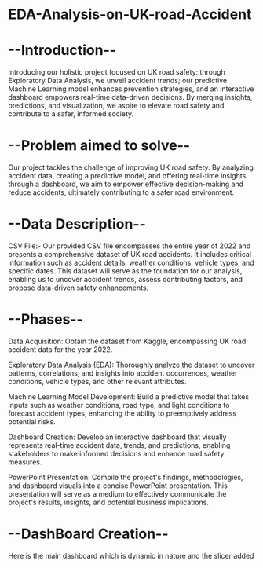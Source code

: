 # EDA-Analysis-on-UK-road-Accident
# --Introduction--

Introducing our holistic project focused on UK road safety: through Exploratory Data Analysis, we unveil accident trends; our predictive Machine Learning model enhances prevention strategies, and an interactive dashboard empowers real-time data-driven decisions. By merging insights, predictions, and visualization, we aspire to elevate road safety and contribute to a safer, informed society.

# --Problem aimed to solve--

Our project tackles the challenge of improving UK road safety. By analyzing accident data, creating a predictive model, and offering real-time insights through a dashboard, we aim to empower effective decision-making and reduce accidents, ultimately contributing to a safer road environment.

# --Data Description--
CSV File:- Our provided CSV file encompasses the entire year of 2022 and presents a comprehensive dataset of UK road accidents. It includes critical information such as accident details, weather conditions, vehicle types, and specific dates. This dataset will serve as the foundation for our analysis, enabling us to uncover accident trends, assess contributing factors, and propose data-driven safety enhancements.

# --Phases--
Data Acquisition: Obtain the dataset from Kaggle, encompassing UK road accident data for the year 2022.

Exploratory Data Analysis (EDA): Thoroughly analyze the dataset to uncover patterns, correlations, and insights into accident occurrences, weather conditions, vehicle types, and other relevant attributes.

Machine Learning Model Development: Build a predictive model that takes inputs such as weather conditions, road type, and light conditions to forecast accident types, enhancing the ability to preemptively address potential risks.

Dashboard Creation: Develop an interactive dashboard that visually represents real-time accident data, trends, and predictions, enabling stakeholders to make informed decisions and enhance road safety measures.

PowerPoint Presentation: Compile the project's findings, methodologies, and dashboard visuals into a concise PowerPoint presentation. This presentation will serve as a medium to effectively communicate the project's results, insights, and potential business implications.

# --DashBoard Creation--
Here is the main dashboard which is dynamic in nature and the slicer added






